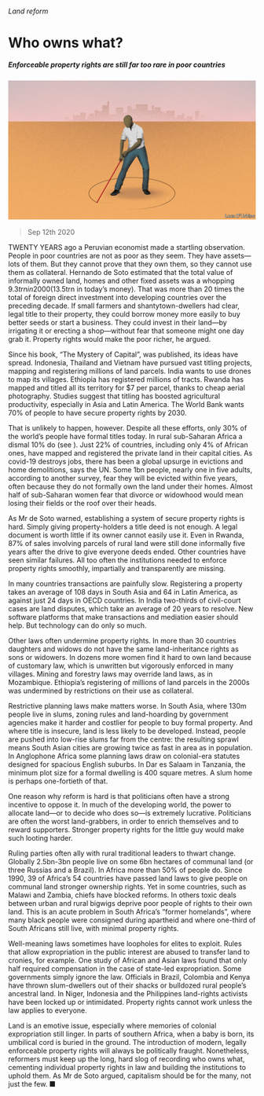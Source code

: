 ###### Land reform

# Who owns what? 

##### Enforceable property rights are still far too rare in poor countries 

![image](images/20200912_LDD002_1.jpg) 

> Sep 12th 2020 

TWENTY YEARS ago a Peruvian economist made a startling observation. People in poor countries are not as poor as they seem. They have assets—lots of them. But they cannot prove that they own them, so they cannot use them as collateral. Hernando de Soto estimated that the total value of informally owned land, homes and other fixed assets was a whopping $9.3trn in 2000 ($13.5trn in today’s money). That was more than 20 times the total of foreign direct investment into developing countries over the preceding decade. If small farmers and shantytown-dwellers had clear, legal title to their property, they could borrow money more easily to buy better seeds or start a business. They could invest in their land—by irrigating it or erecting a shop—without fear that someone might one day grab it. Property rights would make the poor richer, he argued.

Since his book, “The Mystery of Capital”, was published, its ideas have spread. Indonesia, Thailand and Vietnam have pursued vast titling projects, mapping and registering millions of land parcels. India wants to use drones to map its villages. Ethiopia has registered millions of tracts. Rwanda has mapped and titled all its territory for $7 per parcel, thanks to cheap aerial photography. Studies suggest that titling has boosted agricultural productivity, especially in Asia and Latin America. The World Bank wants 70% of people to have secure property rights by 2030.


That is unlikely to happen, however. Despite all these efforts, only 30% of the world’s people have formal titles today. In rural sub-Saharan Africa a dismal 10% do (see ). Just 22% of countries, including only 4% of African ones, have mapped and registered the private land in their capital cities. As covid-19 destroys jobs, there has been a global upsurge in evictions and home demolitions, says the UN. Some 1bn people, nearly one in five adults, according to another survey, fear they will be evicted within five years, often because they do not formally own the land under their homes. Almost half of sub-Saharan women fear that divorce or widowhood would mean losing their fields or the roof over their heads.

As Mr de Soto warned, establishing a system of secure property rights is hard. Simply giving property-holders a title deed is not enough. A legal document is worth little if its owner cannot easily use it. Even in Rwanda, 87% of sales involving parcels of rural land were still done informally five years after the drive to give everyone deeds ended. Other countries have seen similar failures. All too often the institutions needed to enforce property rights smoothly, impartially and transparently are missing.

In many countries transactions are painfully slow. Registering a property takes an average of 108 days in South Asia and 64 in Latin America, as against just 24 days in OECD countries. In India two-thirds of civil-court cases are land disputes, which take an average of 20 years to resolve. New software platforms that make transactions and mediation easier should help. But technology can do only so much.

Other laws often undermine property rights. In more than 30 countries daughters and widows do not have the same land-inheritance rights as sons or widowers. In dozens more women find it hard to own land because of customary law, which is unwritten but vigorously enforced in many villages. Mining and forestry laws may override land laws, as in Mozambique. Ethiopia’s registering of millions of land parcels in the 2000s was undermined by restrictions on their use as collateral.

Restrictive planning laws make matters worse. In South Asia, where 130m people live in slums, zoning rules and land-hoarding by government agencies make it harder and costlier for people to buy formal property. And where title is insecure, land is less likely to be developed. Instead, people are pushed into low-rise slums far from the centre: the resulting sprawl means South Asian cities are growing twice as fast in area as in population. In Anglophone Africa some planning laws draw on colonial-era statutes designed for spacious English suburbs. In Dar es Salaam in Tanzania, the minimum plot size for a formal dwelling is 400 square metres. A slum home is perhaps one-fortieth of that.

One reason why reform is hard is that politicians often have a strong incentive to oppose it. In much of the developing world, the power to allocate land—or to decide who does so—is extremely lucrative. Politicians are often the worst land-grabbers, in order to enrich themselves and to reward supporters. Stronger property rights for the little guy would make such looting harder.

Ruling parties often ally with rural traditional leaders to thwart change. Globally 2.5bn-3bn people live on some 6bn hectares of communal land (or three Russias and a Brazil). In Africa more than 50% of people do. Since 1990, 39 of Africa’s 54 countries have passed land laws to give people on communal land stronger ownership rights. Yet in some countries, such as Malawi and Zambia, chiefs have blocked reforms. In others toxic deals between urban and rural bigwigs deprive poor people of rights to their own land. This is an acute problem in South Africa’s “former homelands”, where many black people were consigned during apartheid and where one-third of South Africans still live, with minimal property rights.

Well-meaning laws sometimes have loopholes for elites to exploit. Rules that allow expropriation in the public interest are abused to transfer land to cronies, for example. One study of African and Asian laws found that only half required compensation in the case of state-led expropriation. Some governments simply ignore the law. Officials in Brazil, Colombia and Kenya have thrown slum-dwellers out of their shacks or bulldozed rural people’s ancestral land. In Niger, Indonesia and the Philippines land-rights activists have been locked up or intimidated. Property rights cannot work unless the law applies to everyone.

Land is an emotive issue, especially where memories of colonial expropriation still linger. In parts of southern Africa, when a baby is born, its umbilical cord is buried in the ground. The introduction of modern, legally enforceable property rights will always be politically fraught. Nonetheless, reformers must keep up the long, hard slog of recording who owns what, cementing individual property rights in law and building the institutions to uphold them. As Mr de Soto argued, capitalism should be for the many, not just the few. ■

